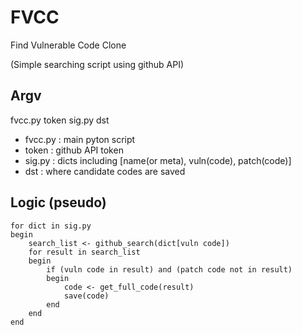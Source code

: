 # FVCC
Find Vulnerable Code Clone

(Simple searching script using github API) 

## Argv
fvcc.py token sig.py dst

* fvcc.py : main pyton script
* token : github API token
* sig.py : dicts including [name(or meta), vuln(code), patch(code)]
* dst : where candidate codes are saved

## Logic (pseudo)
```
for dict in sig.py
begin
    search_list <- github_search(dict[vuln code])
    for result in search_list
    begin
        if (vuln code in result) and (patch code not in result)
        begin
            code <- get_full_code(result)
            save(code)
        end
    end
end
```
